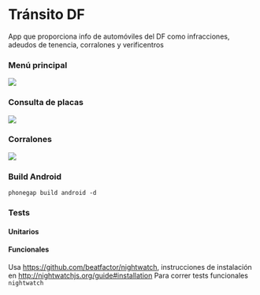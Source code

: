 Tránsito DF
===========

App que proporciona info de automóviles del DF como infracciones, adeudos de tenencia, corralones y verificentros

### Menú principal
<img src="https://raw.githubusercontent.com/mandroslabs/transito-df/master/doc/1.png">

### Consulta de placas
<img src="https://raw.githubusercontent.com/mandroslabs/transito-df/master/doc/2.png">

### Corralones
<img src="https://raw.githubusercontent.com/mandroslabs/transito-df/master/doc/3.png">

### Build Android

```phonegap build android -d```

### Tests

#### Unitarios



#### Funcionales

Usa https://github.com/beatfactor/nightwatch, instrucciones de instalación en http://nightwatchjs.org/guide#installation
Para correr tests funcionales ```nightwatch```



